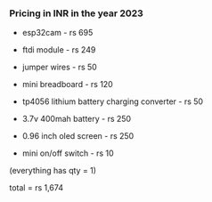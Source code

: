 ### Pricing in INR in the year 2023


- esp32cam - rs 695

- ftdi module - rs 249

- jumper wires - rs 50

- mini breadboard - rs 120

- tp4056 lithium battery charging converter - rs 50

- 3.7v 400mah battery - rs 250

- 0.96 inch oled screen - rs 250

- mini on/off switch - rs 10 


(everything has qty = 1)

total = rs 1,674
